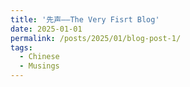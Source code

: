 ```yaml
---
title: '先声——The Very Fisrt Blog'
date: 2025-01-01
permalink: /posts/2025/01/blog-post-1/
tags:
  - Chinese
  - Musings
---
```

